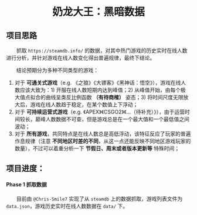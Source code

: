 <h1 style="text-align: center;">奶龙大王：黑暗数据</h1>

## 项目思路

&emsp;&emsp;抓取 `https://steamdb.info/` 的数据，对其中热门游戏的历史实时在线人数进行分析，并针对游戏在线人数变化得出普遍规律，最终下结论。

&emsp;&emsp;结论预期分为多种不同类型的游戏：

1. 对于 __可通关式游戏__（e.g. 《之狼》《大镖客》《黑神话：悟空》），游戏在线人数应该大致为：1) 开服在线人数短期内达到峰值；2) 从峰值开始，由每个极大值点拟合的曲线呈类反比例函数 __（有待商榷）__ 姿态；3) 将时间尺度无限放大后，游戏在线人数趋于稳定，在某个数值上下浮动；
2. 对于 __可持续运营式游戏__（e.g. 《APEX》《CSGO2》《...（待补充）》），由于运营时间较长，巅峰人数数据不可查，但是游戏总是在一个最大值和一个最低值之间波动；
3. 对于 __所有游戏__，共同特点是在线人数总是高低浮动，该特征反应了玩家的普遍作息规律（注意 __不同地区时差的不同__，从这一点还能反映不同地区游戏玩家的数量），不过可以着重分析一下 __节假日、周末或者版本更新等__ 特殊时间；

## 项目进度：

#### Phase 1 抓取数据

&emsp;&emsp;目前由 `@Chris-Smile7` 实现了从 `steamdb` 上的数据抓取，游戏列表文件为 `data.json`，游戏历史实时在线人数数据在 `data/` 下。
